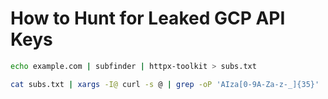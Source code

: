 # How to Hunt for Leaked GCP API Keys


```bash
echo example.com | subfinder | httpx-toolkit > subs.txt

cat subs.txt | xargs -I@ curl -s @ | grep -oP 'AIza[0-9A-Za-z-_]{35}' | sort -u
```
